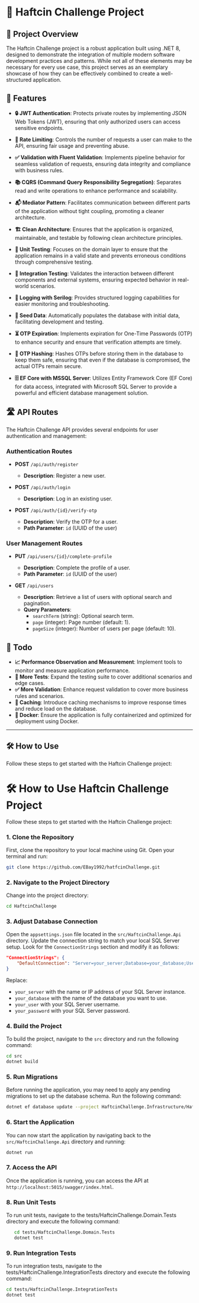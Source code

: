 # 🎉 Haftcin Challenge Project

## 📖 Project Overview

The Haftcin Challenge project is a robust application built using .NET 8, designed to demonstrate the integration of multiple modern software development practices and patterns. While not all of these elements may be necessary for every use case, this project serves as an exemplary showcase of how they can be effectively combined to create a well-structured application.

## 🚀 Features

- **🔒 JWT Authentication**: Protects private routes by implementing JSON Web Tokens (JWT), ensuring that only authorized users can access sensitive endpoints.

- **🚦 Rate Limiting**: Controls the number of requests a user can make to the API, ensuring fair usage and preventing abuse.

- **✅ Validation with Fluent Validation**: Implements pipeline behavior for seamless validation of requests, ensuring data integrity and compliance with business rules.

- **📚 CQRS (Command Query Responsibility Segregation)**: Separates read and write operations to enhance performance and scalability.

- **📬 Mediator Pattern**: Facilitates communication between different parts of the application without tight coupling, promoting a cleaner architecture.

- **🏗️ Clean Architecture**: Ensures that the application is organized, maintainable, and testable by following clean architecture principles.

- **🧪 Unit Testing**: Focuses on the domain layer to ensure that the application remains in a valid state and prevents erroneous conditions through comprehensive testing.

- **🔄 Integration Testing**: Validates the interaction between different components and external systems, ensuring expected behavior in real-world scenarios.

- **📝 Logging with Serilog**: Provides structured logging capabilities for easier monitoring and troubleshooting.

- **🌱 Seed Data**: Automatically populates the database with initial data, facilitating development and testing.

- **⏳ OTP Expiration**: Implements expiration for One-Time Passwords (OTP) to enhance security and ensure that verification attempts are timely.

- **🔐 OTP Hashing**: Hashes OTPs before storing them in the database to keep them safe, ensuring that even if the database is compromised, the actual OTPs remain secure.

- **🗄️ EF Core with MSSQL Server**: Utilizes Entity Framework Core (EF Core) for data access, integrated with Microsoft SQL Server to provide a powerful and efficient database management solution.

## 🛣️ API Routes

The Haftcin Challenge API provides several endpoints for user authentication and management:

### Authentication Routes

- **POST** `/api/auth/register`

  - **Description**: Register a new user.

- **POST** `/api/auth/login`

  - **Description**: Log in an existing user.

- **POST** `/api/auth/{id}/verify-otp`
  - **Description**: Verify the OTP for a user.
  - **Path Parameter**: `id` (UUID of the user)

### User Management Routes

- **PUT** `/api/users/{id}/complete-profile`

  - **Description**: Complete the profile of a user.
  - **Path Parameter**: `id` (UUID of the user)

- **GET** `/api/users`
  - **Description**: Retrieve a list of users with optional search and pagination.
  - **Query Parameters**:
    - `searchTerm` (string): Optional search term.
    - `page` (integer): Page number (default: 1).
    - `pageSize` (integer): Number of users per page (default: 10).

## 📅 Todo

- **📈 Performance Observation and Measurement**: Implement tools to monitor and measure application performance.
- **🧪 More Tests**: Expand the testing suite to cover additional scenarios and edge cases.
- **✅ More Validation**: Enhance request validation to cover more business rules and scenarios.
- **🔄 Caching**: Introduce caching mechanisms to improve response times and reduce load on the database.
- **🐳 Docker**: Ensure the application is fully containerized and optimized for deployment using Docker.

---

## 🛠️ How to Use

Follow these steps to get started with the Haftcin Challenge project:

# 🛠️ How to Use Haftcin Challenge Project

Follow these steps to get started with the Haftcin Challenge project:

### 1. Clone the Repository

First, clone the repository to your local machine using Git. Open your terminal and run:

```bash
git clone https://github.com/EBay1992/hatfcinChallenge.git
```

### 2. Navigate to the Project Directory

Change into the project directory:

```bash
cd HaftcinChallenge
```

### 3. Adjust Database Connection

Open the `appsettings.json` file located in the `src/HaftcinChallenge.Api` directory. Update the connection string to match your local SQL Server setup. Look for the `ConnectionStrings` section and modify it as follows:

```json
"ConnectionStrings": {
    "DefaultConnection": "Server=your_server;Database=your_database;User Id=your_user;Password=your_password;"
}
```

Replace:
- `your_server` with the name or IP address of your SQL Server instance.
- `your_database` with the name of the database you want to use.
- `your_user` with your SQL Server username.
- `your_password` with your SQL Server password.

### 4. Build the Project

To build the project, navigate to the `src` directory and run the following command:

```bash
cd src
dotnet build
```

### 5. Run Migrations

Before running the application, you may need to apply any pending migrations to set up the database schema. Run the following command:

```bash
dotnet ef database update --project HaftcinChallenge.Infrastructure/HaftcinChallenge.Infrastructure.csproj
```

### 6. Start the Application

You can now start the application by navigating back to the `src/HaftcinChallenge.Api` directory and running:

```bash
dotnet run
```

### 7. Access the API

Once the application is running, you can access the API at `http://localhost:5015/swagger/index.html`.

### 8. Run Unit Tests
   To run unit tests, navigate to the tests/HaftcinChallenge.Domain.Tests directory and execute the following command:
```bash
   cd tests/HaftcinChallenge.Domain.Tests
   dotnet test
```

### 9. Run Integration Tests
   To run integration tests, navigate to the tests/HaftcinChallenge.IntegrationTests directory and execute the following command:
   ```bash
   cd tests/HaftcinChallenge.IntegrationTests
   dotnet test
```
